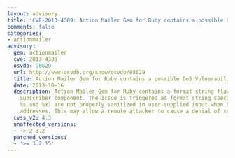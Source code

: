 ```yaml
---
layout: advisory
title: 'CVE-2013-4389: Action Mailer Gem for Ruby contains a possible DoS Vulnerability'
comments: false
categories:
- actionmailer
advisory:
  gem: actionmailer
  cve: 2013-4389
  osvdb: 98629
  url: http://www.osvdb.org/show/osvdb/98629
  title: Action Mailer Gem for Ruby contains a possible DoS Vulnerability
  date: 2013-10-16
  description: Action Mailer Gem for Ruby contains a format string flaw in the Log
    Subscriber component. The issue is triggered as format string specifiers (e.g.
    %s and %x) are not properly sanitized in user-supplied input when handling email
    addresses. This may allow a remote attacker to cause a denial of service
  cvss_v2: 4.3
  unaffected_versions:
  - ~> 2.3.2
  patched_versions:
  - '>= 3.2.15'
---
```

